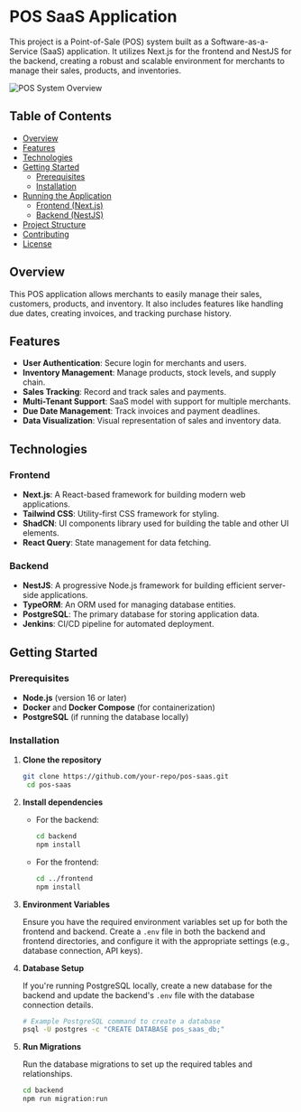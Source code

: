 # POS SaaS Application

This project is a Point-of-Sale (POS) system built as a Software-as-a-Service (SaaS) application. It utilizes Next.js for the frontend and NestJS for the backend, creating a robust and scalable environment for merchants to manage their sales, products, and inventories.

![POS System Overview](path/to/your/image.png) <!-- Replace with the actual path to your image -->

## Table of Contents
- [Overview](#overview)
- [Features](#features)
- [Technologies](#technologies)
- [Getting Started](#getting-started)
  - [Prerequisites](#prerequisites)
  - [Installation](#installation)
- [Running the Application](#running-the-application)
  - [Frontend (Next.js)](#frontend-nextjs)
  - [Backend (NestJS)](#backend-nestjs)
- [Project Structure](#project-structure)
- [Contributing](#contributing)
- [License](#license)

## Overview

This POS application allows merchants to easily manage their sales, customers, products, and inventory. It also includes features like handling due dates, creating invoices, and tracking purchase history.

## Features
- **User Authentication**: Secure login for merchants and users.
- **Inventory Management**: Manage products, stock levels, and supply chain.
- **Sales Tracking**: Record and track sales and payments.
- **Multi-Tenant Support**: SaaS model with support for multiple merchants.
- **Due Date Management**: Track invoices and payment deadlines.
- **Data Visualization**: Visual representation of sales and inventory data.

## Technologies

### Frontend
- **Next.js**: A React-based framework for building modern web applications.
- **Tailwind CSS**: Utility-first CSS framework for styling.
- **ShadCN**: UI components library used for building the table and other UI elements.
- **React Query**: State management for data fetching.

### Backend
- **NestJS**: A progressive Node.js framework for building efficient server-side applications.
- **TypeORM**: An ORM used for managing database entities.
- **PostgreSQL**: The primary database for storing application data.
- **Jenkins**: CI/CD pipeline for automated deployment.

## Getting Started

### Prerequisites
- **Node.js** (version 16 or later)
- **Docker** and **Docker Compose** (for containerization)
- **PostgreSQL** (if running the database locally)

### Installation

1. **Clone the repository**
   ```bash
   git clone https://github.com/your-repo/pos-saas.git
    cd pos-saas
   ```

2. **Install dependencies**

   - For the backend:
     ```bash
     cd backend
     npm install
     ```

   - For the frontend:
     ```bash
     cd ../frontend
     npm install
     ```

3. **Environment Variables**

   Ensure you have the required environment variables set up for both the frontend and backend. Create a `.env` file in both the backend and frontend directories, and configure it with the appropriate settings (e.g., database connection, API keys).

4. **Database Setup**

   If you're running PostgreSQL locally, create a new database for the backend and update the backend's `.env` file with the database connection details.

   ```bash
   # Example PostgreSQL command to create a database
   psql -U postgres -c "CREATE DATABASE pos_saas_db;"
   ```

5. **Run Migrations**

   Run the database migrations to set up the required tables and relationships.
   ```bash
   cd backend
   npm run migration:run
   ```

